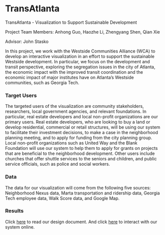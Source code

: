# TransAtlanta
TransAtlanta - Visualization to Support Sustainable Development

Project Team Members: Anhong Guo, Haozhe Li, Zhengyang Shen, Qian Xie

Advisor: John Stasko

In this project, we work with the Westside Communities Alliance (WCA) to develop an interactive visualization in an effort to support the sustainable Westside development. In particular, we focus on the development and transit perspective, exploring the segregation issues in the city of Atlanta, the economic impact with the improved transit coordination and the economic impact of major institutes have on Atlanta’s Westside communities, such as Georgia Tech.

### Target Users

The targeted users of the visualization are community stakeholders, researchers, local government agencies, and relevant foundations. In particular, real estate developers and local non-profit organizations are our primary users. Real estate developers, who are looking to buy a land or develop residential, commercial or retail structures, will be using our system to facilitate their investment decisions, to make a case in the neighborhood planning meeting, and to apply for funding from the city planning group. Local non-profit organizations such as United Way and the Blank Foundation will use our system to help them to apply for grants on projects that are beneficial to the neighborhood development. Other users include churches that offer shuttle services to the seniors and children, and public service officials, such as police and social workers.

### Data

The data for our visualization will come from the following five sources: Neighborhood Nexus data, Marta transportation and ridership data, Georgia Tech employee data, Walk Score data, and Google Map.

### Results

Click [here](http://guoanhong.com/wp-content/uploads/2013/11/ProjectDesignDocument.pdf) to read our design document. And click [here](http://guoanhong.com/projects/transAtlanta/) to interact with our system online.
